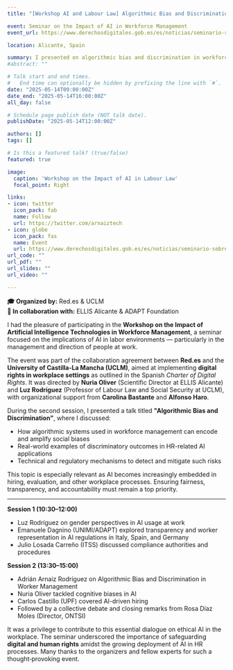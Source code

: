 ```yaml
---
title: "[Workshop AI and Labour Law] Algorithmic Bias and Discrimination in Workforce Management"

event: Seminar on the Impact of AI in Workforce Management
event_url: https://www.derechosdigitales.gob.es/es/noticias/seminario-sobre-el-impacto-del-uso-de-tecnologias-de-inteligencia-artificial-para-la-direccion-de-personas-en-el-trabajo

location: Alicante, Spain

summary: I presented on algorithmic bias and discrimination in workforce management at a seminar organized by Red.es, UCLM, ELLIS Alicante, and Fundación ADAPT, exploring how AI systems can impact digital rights at work.
#abstract: ""

# Talk start and end times.
#   End time can optionally be hidden by prefixing the line with `#`.
date: "2025-05-14T09:00:00Z"
date_end: "2025-05-14T16:00:00Z"
all_day: false

# Schedule page publish date (NOT talk date).
publishDate: "2025-05-14T12:00:00Z"

authors: []
tags: []

# Is this a featured talk? (true/false)
featured: true

image:
  caption: 'Workshop on the Impact of AI in Labour Law'
  focal_point: Right

links:
- icon: twitter
  icon_pack: fab
  name: Follow
  url: https://twitter.com/arnaiztech
- icon: globe
  icon_pack: fas
  name: Event
  url: https://www.derechosdigitales.gob.es/es/noticias/seminario-sobre-el-impacto-del-uso-de-tecnologias-de-inteligencia-artificial-para-la-direccion-de-personas-en-el-trabajo
url_code: ""
url_pdf: ""
url_slides: ""
url_video: ""

---
```


**🎓 Organized by:** Red.es & UCLM  
**🔬 In collaboration with:** ELLIS Alicante & ADAPT Foundation  


I had the pleasure of participating in the **Workshop on the Impact of Artificial Intelligence Technologies in Workforce Management**, a seminar focused on the implications of AI in labor environments — particularly in the management and direction of people at work.

The event was part of the collaboration agreement between **Red.es** and the **University of Castilla-La Mancha (UCLM)**, aimed at implementing **digital rights in workplace settings** as outlined in the Spanish *Charter of Digital Rights*. It was directed by **Nuria Oliver** (Scientific Director at ELLIS Alicante) and **Luz Rodríguez** (Professor of Labour Law and Social Security at UCLM), with organizational support from **Carolina Bastante** and **Alfonso Haro**.

During the second session, I presented a talk titled **"Algorithmic Bias and Discrimination"**, where I discussed:

- How algorithmic systems used in workforce management can encode and amplify social biases  
- Real-world examples of discriminatory outcomes in HR-related AI applications  
- Technical and regulatory mechanisms to detect and mitigate such risks  

This topic is especially relevant as AI becomes increasingly embedded in hiring, evaluation, and other workplace processes. Ensuring fairness, transparency, and accountability must remain a top priority.

--- 

**Session 1 (10:30–12:00)**  
- Luz Rodríguez on gender perspectives in AI usage at work  
- Emanuele Dagnino (UNIMI/ADAPT) explored transparency and worker representation in AI regulations in Italy, Spain, and Germany  
- Julio Losada Carreño (ITSS) discussed compliance authorities and procedures  

**Session 2 (13:30–15:00)**  
- Adrián Arnaiz Rodríguez on Algorithmic Bias and Discrimination in Worker Management
- Nuria Oliver tackled cognitive biases in AI  
- Carlos Castillo (UPF) covered AI-driven hiring  
- Followed by a collective debate and closing remarks from Rosa Díaz Moles (Director, ONTSI)


It was a privilege to contribute to this essential dialogue on ethical AI in the workplace. The seminar underscored the importance of safeguarding **digital and human rights** amidst the growing deployment of AI in HR processes. Many thanks to the organizers and fellow experts for such a thought‑provoking event.


